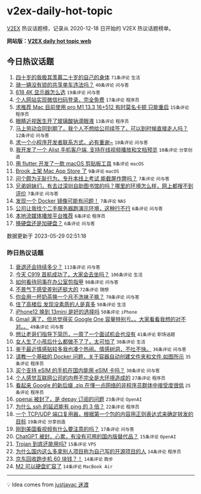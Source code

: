 # v2ex-daily-hot-topic

[V2EX](https://www.v2ex.com/) 热议话题榜，记录从 2020-12-18 日开始的 V2EX 热议话题榜单。

**网站版：[V2EX daily hot topic web](https://boojack.github.io/v2ex-daily-hot-topic-web/)**

## 今日热议话题

<!-- TODAY BEGIN -->

1. [四十岁的我极其羡慕二十岁的自己的身体](https://www.v2ex.com/t/943721) `71条评论` `生活`
1. [骑一辆没有锁的共享单车违法吗？](https://www.v2ex.com/t/943754) `40条评论` `问与答`
1. [618 4K 显示器怎么选](https://www.v2ex.com/t/943749) `19条评论` `问与答`
1. [个人网站实现微信扫码登录，完全免费](https://www.v2ex.com/t/943752) `17条评论` `程序员`
1. [求推荐 Mac 目前使用 pro M1 13.3 16+512 有时莫名卡顿 只能重启](https://www.v2ex.com/t/943779) `15条评论` `程序员`
1. [眼睛近视医生开了玻璃酸钠滴眼液](https://www.v2ex.com/t/943768) `13条评论` `程序员`
1. [马上劳动合同到期了，我个人不想给公司续签了，可以到时候直接走人吗？](https://www.v2ex.com/t/943760) `12条评论` `问与答`
1. [求一个小程序开发者联系方式，必有重谢~](https://www.v2ex.com/t/943755) `10条评论` `问与答`
1. [我开发了一个 Alist 手机客户端, 支持在线视频播放和文档预览](https://www.v2ex.com/t/943746) `10条评论` `分享创造`
1. [用 flutter 开发了一款 macOS 剪贴板工具](https://www.v2ex.com/t/943744) `9条评论` `macOS`
1. [Brook 上架 Mac App Store 了](https://www.v2ex.com/t/943720) `9条评论` `macOS`
1. [问个颇为无耻行为，专升本线上考试 能截屏作弊吗？](https://www.v2ex.com/t/943774) `7条评论` `问与答`
1. [兄弟姐妹们，有去过深圳自助图书馆的吗？哪里的环境怎么样，网上都搜不到评价](https://www.v2ex.com/t/943740) `7条评论` `问与答`
1. [发现一个 Docker 镜像可能有问题！](https://www.v2ex.com/t/943735) `7条评论` `NAS`
1. [公司让我找个二手服务器跑演示环境，这种行不行](https://www.v2ex.com/t/943786) `6条评论` `问与答`
1. [本地流媒体播放平台推荐](https://www.v2ex.com/t/943736) `6条评论` `程序员`
1. [换硬盘还是加硬盘？](https://www.v2ex.com/t/943730) `6条评论` `问与答`

数据更新于 2023-05-29 02:51:18

<!-- TODAY END -->

### 昨日热议话题

<!-- YESTERDAY BEGIN -->

1. [衰退还会持续多少？](https://www.v2ex.com/t/943546) `113条评论` `问与答`
1. [今天 C919 首航成功了，大家会去坐吗？](https://www.v2ex.com/t/943637) `106条评论` `生活`
1. [如何看待同事在办公室剪指甲](https://www.v2ex.com/t/943544) `98条评论` `问与答`
1. [不景气下感受差别还挺大的](https://www.v2ex.com/t/943572) `72条评论` `随想`
1. [你会用一杯奶茶换一个月不洗袜子嘛？](https://www.v2ex.com/t/943640) `70条评论` `问与答`
1. [住了高楼后 发现没素质的人是真多](https://www.v2ex.com/t/943633) `50条评论` `生活`
1. [iPhone12 换到 13mini 是好的选择吗](https://www.v2ex.com/t/943558) `50条评论` `iPhone`
1. [Gmail 满了，但总觉得买 Google One 容量特别亏。。大家看看我想的对不对。。](https://www.v2ex.com/t/943560) `49条评论` `问与答`
1. [想让老哥们指导下简历，一周了一个面试机会也没有](https://www.v2ex.com/t/943574) `41条评论` `职场话题`
1. [女人生了小孩后什么都做不了了，太可怕了](https://www.v2ex.com/t/943636) `38条评论` `生活`
1. [鉴于最近情感贴较多我也凑个热闹。情感树洞，不吐不快。](https://www.v2ex.com/t/943631) `36条评论` `问与答`
1. [请教一个基础的 Docker 问题，关于容器自动创建文件夹和文件,如图所示](https://www.v2ex.com/t/943534) `35条评论` `程序员`
1. [买个支持 eSIM 的手机在国内能用 eSIM 卡吗？](https://www.v2ex.com/t/943540) `30条评论` `问与答`
1. [个人感觉互联网公司的内卷不完全是大环境造成的](https://www.v2ex.com/t/943645) `27条评论` `程序员`
1. [看起来 Google 的新后缀 .zip 在懂一点网络的非程序员群体中接受度很低](https://www.v2ex.com/t/943679) `25条评论` `程序员`
1. [openai 被封了，是 depay 订阅的问题](https://www.v2ex.com/t/943557) `23条评论` `OpenAI`
1. [为什么 ssh 的延迟能有 ping 的 3 倍？](https://www.v2ex.com/t/943686) `22条评论` `程序员`
1. [一个 TCP/UDP 端口复用器，根据第一个包的内容用正则表达式来确定转发的目标](https://www.v2ex.com/t/943547) `19条评论` `分享创造`
1. [刚到美国看视频有什么要注意的吗？](https://www.v2ex.com/t/943590) `17条评论` `问与答`
1. [ChatGPT 被封，心累，有没有可用的国内版替代品？](https://www.v2ex.com/t/943641) `15条评论` `OpenAI`
1. [Trojan 到底还能用吗?](https://www.v2ex.com/t/943576) `15条评论` `VPS`
1. [为什么国内这么多拿别人项目称为自己写的开源项目的人](https://www.v2ex.com/t/943667) `14条评论` `程序员`
1. [京东回收跑步机 60 块钱？！](https://www.v2ex.com/t/943575) `14条评论` `跑步`
1. [M2 可以硬盘扩容了](https://www.v2ex.com/t/943541) `14条评论` `MacBook Air`

<!-- YESTERDAY END -->

---

💡 Idea comes from [justjavac 迷渡](https://github.com/justjavac/)

